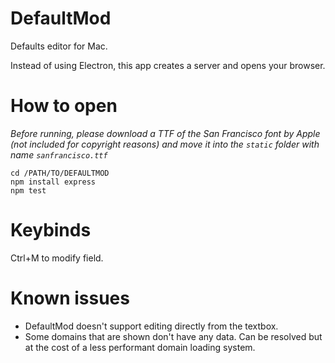 # DefaultMod

Defaults editor for Mac.

Instead of using Electron, this app creates a server and opens your browser.

# How to open

*Before running, please download a TTF of the San Francisco font by Apple (not included for copyright reasons) and move it into the ```static``` folder with name ```sanfrancisco.ttf```*

```
cd /PATH/TO/DEFAULTMOD
npm install express
npm test
```

# Keybinds

Ctrl+M to modify field.

# Known issues

- DefaultMod doesn't support editing directly from the textbox.
- Some domains that are shown don't have any data. Can be resolved but at the cost of a less performant domain loading system.
